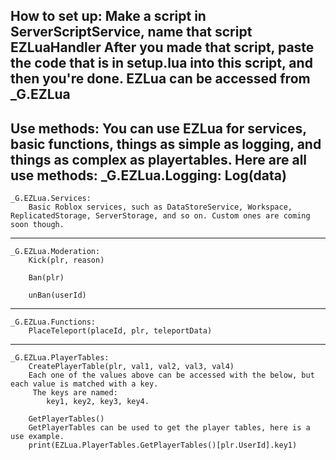 How to set up:
Make a script in ServerScriptService, name that script EZLuaHandler
After you made that script, paste the code that is in setup.lua into this script, and then you're done.
EZLua can be accessed from _G.EZLua
--------------------------------------------------
Use methods:
    You can use EZLua for services, basic functions, things as simple as logging, and things as complex as playertables.
    Here are all use methods:
    _G.EZLua.Logging:
        Log(data)
-------------------------------------------------
    _G.EZLua.Services:
        Basic Roblox services, such as DataStoreService, Workspace, ReplicatedStorage, ServerStorage, and so on. Custom ones are coming soon though.
------------------------------------------------
    _G.EZLua.Moderation:
        Kick(plr, reason)

        Ban(plr)

        unBan(userId)
-----------------------------------------------------
    _G.EZLua.Functions:
        PlaceTeleport(placeId, plr, teleportData)
----------------------------------------------------
    _G.EZLua.PlayerTables:
        CreatePlayerTable(plr, val1, val2, val3, val4)
        Each one of the values above can be accessed with the below, but each value is matched with a key.
         The keys are named:
            key1, key2, key3, key4.
    
        GetPlayerTables()
        GetPlayerTables can be used to get the player tables, here is a use example.
        print(EZLua.PlayerTables.GetPlayerTables()[plr.UserId].key1)